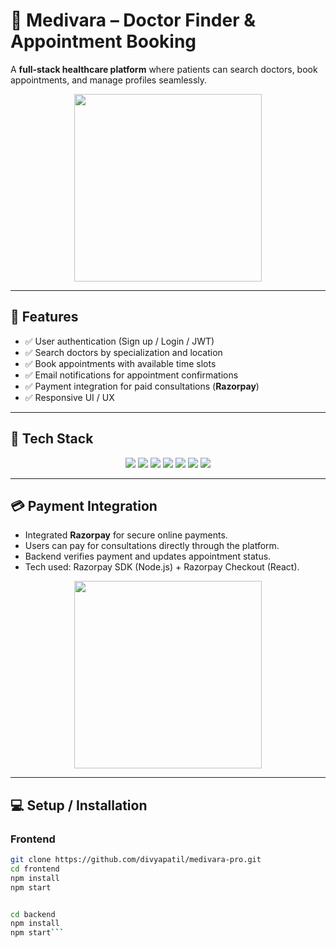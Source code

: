 # 🏥 Medivara – Doctor Finder & Appointment Booking

A **full-stack healthcare platform** where patients can search doctors, book appointments, and manage profiles seamlessly.  

<p align="center">
  <img src="https://media.giphy.com/media/L05HgB2h6qICDs5Sms/giphy.gif" width="300"/>
</p>

---

## 🚀 Features
- ✅ User authentication (Sign up / Login / JWT)  
- ✅ Search doctors by specialization and location  
- ✅ Book appointments with available time slots  
- ✅ Email notifications for appointment confirmations  
- ✅ Payment integration for paid consultations (**Razorpay**)  
- ✅ Responsive UI / UX  

---

## 🧰 Tech Stack
<p align="center">
  <img src="https://img.shields.io/badge/React-20232A?style=for-the-badge&logo=react&logoColor=61DAFB" />
  <img src="https://img.shields.io/badge/Node.js-339933?style=for-the-badge&logo=node.js&logoColor=white" />
  <img src="https://img.shields.io/badge/Express.js-000000?style=for-the-badge&logo=express&logoColor=white" />
  <img src="https://img.shields.io/badge/MongoDB-47A248?style=for-the-badge&logo=mongodb&logoColor=white" />
  <img src="https://img.shields.io/badge/JWT-000000?style=for-the-badge&logo=json-web-tokens&logoColor=white" />
  <img src="https://img.shields.io/badge/Nodemailer-D14836?style=for-the-badge&logo=gmail&logoColor=white" />
  <img src="https://img.shields.io/badge/Razorpay-008000?style=for-the-badge&logo=razorpay&logoColor=white" />
</p>

---

## 💳 Payment Integration
- Integrated **Razorpay** for secure online payments.  
- Users can pay for consultations directly through the platform.  
- Backend verifies payment and updates appointment status.  
- Tech used: Razorpay SDK (Node.js) + Razorpay Checkout (React).  

<p align="center">
  <img src="https://media.giphy.com/media/3oKIPwoeGErMmaI43C/giphy.gif" width="300"/>
</p>

---

## 💻 Setup / Installation

### **Frontend**
```bash
git clone https://github.com/divyapatil/medivara-pro.git
cd frontend
npm install
npm start


cd backend
npm install
npm start```
